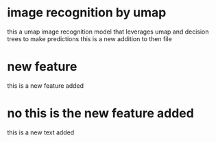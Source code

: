 # image recognition by umap 

this a umap image recognition model that leverages umap and decision trees to make predictions this is a new addition to then file

# new feature 

this is a new feature added

# no this is the new feature added 
this  is a new text added 